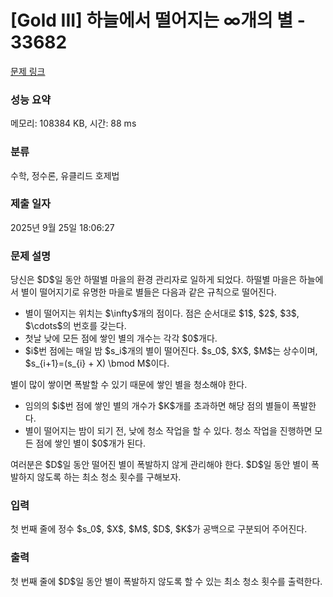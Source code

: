 # [Gold III] 하늘에서 떨어지는 $\infty$개의 별 - 33682 

[문제 링크](https://www.acmicpc.net/problem/33682) 

### 성능 요약

메모리: 108384 KB, 시간: 88 ms

### 분류

수학, 정수론, 유클리드 호제법

### 제출 일자

2025년 9월 25일 18:06:27

### 문제 설명

<p>당신은 $D$일 동안 하떨별 마을의 환경 관리자로 일하게 되었다. 하떨별 마을은 하늘에서 별이 떨어지기로 유명한 마을로 별들은 다음과 같은 규칙으로 떨어진다.</p>

<ul>
	<li>별이 떨어지는 위치는 $\infty$개의 점이다. 점은 순서대로 $1$, $2$, $3$, $\cdots$의 번호를 갖는다.</li>
	<li>첫날 낮에 모든 점에 쌓인 별의 개수는 각각 $0$개다.</li>
	<li>$i$번 점에는 매일 밤 $s_i$개의 별이 떨어진다. $s_0$, $X$, $M$는 상수이며, $s_{i+1}=(s_{i} + X) \bmod M$이다.</li>
</ul>

<p>별이 많이 쌓이면 폭발할 수 있기 때문에 쌓인 별을 청소해야 한다.</p>

<ul>
	<li>임의의 $i$번 점에 쌓인 별의 개수가 $K$개를 초과하면 해당 점의 별들이 폭발한다.</li>
	<li>별이 떨어지는 밤이 되기 전, 낮에 청소 작업을 할 수 있다. 청소 작업을 진행하면 모든 점에 쌓인 별이 $0$개가 된다.</li>
</ul>

<p>여러분은 $D$일 동안 떨어진 별이 폭발하지 않게 관리해야 한다. $D$일 동안 별이 폭발하지 않도록 하는 최소 청소 횟수를 구해보자.</p>

### 입력 

 <p>첫 번째 줄에 정수 $s_0$, $X$, $M$, $D$, $K$가 공백으로 구분되어 주어진다.</p>

### 출력 

 <p>첫 번째 줄에 $D$일 동안 별이 폭발하지 않도록 할 수 있는 최소 청소 횟수를 출력한다.</p>

